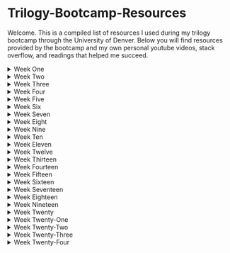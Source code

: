 # Trilogy-Bootcamp-Resources
Welcome. This is a compiled list of resources I used during my trilogy bootcamp through the University of Denver. Below you will find resources provided by the bootcamp and my own personal youtube videos, stack overflow, and readings that helped me succeed.

<details closed>
 <summary>Week One</summary>
  
Coming Soon
</details>

<details closed>
 <summary>Week Two</summary>
  
Coming Soon
</details>

<details closed>
 <summary>Week Three</summary>
  
Coming Soon
</details>

<details closed>
 <summary>Week Four</summary>
  
Coming Soon
</details>

<details closed>
 <summary>Week Five</summary>
  
Coming Soon
</details>

<details closed>
 <summary>Week Six</summary>
  
Coming Soon
</details>

<details closed>
 <summary>Week Seven</summary>
  
Coming Soon
</details>

<details closed>
 <summary>Week Eight</summary>
  
Coming Soon
</details>

<details closed>
 <summary>Week Nine</summary>
  
Coming Soon
</details>

<details closed>
 <summary>Week Ten</summary>
  
Coming Soon
</details>

<details closed>
 <summary>Week Eleven</summary>
  
Coming Soon
</details>

<details closed>
 <summary>Week Twelve</summary>
  
Coming Soon
</details>

<details closed>
 <summary>Week Thirteen</summary>
  
Coming Soon
</details>

<details closed>
 <summary>Week Fourteen</summary>
  
Coming Soon
</details>

<details closed>
 <summary>Week Fifteen</summary>
  
Coming Soon
</details>

<details closed>
 <summary>Week Sixteen</summary>
  
Coming Soon
</details>

<details closed>
 <summary>Week Seventeen</summary>
  
Coming Soon
</details>

<details closed>
 <summary>Week Eighteen</summary>
  
Coming Soon
</details>

<details closed>
 <summary>Week Nineteen</summary>
  
Coming Soon
</details>

<details closed>
 <summary>Week Twenty</summary>
  
Coming Soon
</details>

<details closed>
 <summary>Week Twenty-One</summary>
  
Coming Soon
</details>

<details closed>
 <summary>Week Twenty-Two</summary>
  
Coming Soon
</details>

<details closed>
 <summary>Week Twenty-Three</summary>
  
Coming Soon
</details>

<details closed>
 <summary>Week Twenty-Four</summary>
  
Coming Soon
</details>
